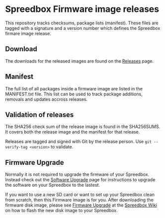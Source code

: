 # Spreedbox Firmware image releases

This repository tracks checksums, package lists (manifest). These files are tagged with a signature and a version number which defines the Spreedbox firmare image release.

## Download

The downloads for the released images are found on the [Releases](https://github.com/spreedbox/spreedbox-firmware/releases) page.

## Manifest

The full list of all packages inside a firmware image are listed in the MANIFEST.txt file. This list can be used to track package additions, removals and updates accross releases.

## Validation of releases

The SHA256 check sum of the release image is found in the SHA256SUMS. It covers both the release image and the manifest for that release.

Releases are tagged and signed with Git by the release person. Use `git --verify-tag <version>` to validate.

## Firmware Upgrade

Normally it is not required to upgrade the firmware of your Spreedbox. Instead check out the [Software Upgrade](https://github.com/spreedbox/spreedbox/wiki/Software-Update) page for instructions to upgrade the software on your Spreedbox to the lastest.

If you want to use a new SD card or want to set up your Spreedbox clean from scratch, then this Firmware image is for you. After downloading the firmware disk image, please see [Firmware Upgrade](https://github.com/spreedbox/spreedbox/wiki/Firmware-Upgrade) at the [Spreedbox Wiki](https://github.com/spreedbox/spreedbox/wiki) on how to flash the new disk image to your Spreedbox.

